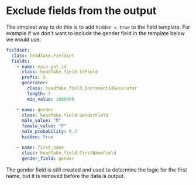 # Exclude fields from the output
The simplest way to do this is to add `hidden = true` to the field template.
For example if we don't want to include the gender field in the template below we would use:

```yaml
fieldset:
  class: headfake.Fieldset
  fields:
    - name: main_pat_id
      class: headfake.field.IdField
      prefix: S
      generator:
        class: headfake.field.IncrementIdGenerator
        length: 7
        min_value: 1000000

    - name: gender
      class: headfake.field.GenderField
      male_value: "M"
      female_value: "F"
      male_probability: 0.3
      hidden: true

    - name: first_name
      class: headfake.field.FirstNameField
      gender_field: gender
```

The gender field is still created and used to determine the logic for the first name, but it is removed before the data is output.